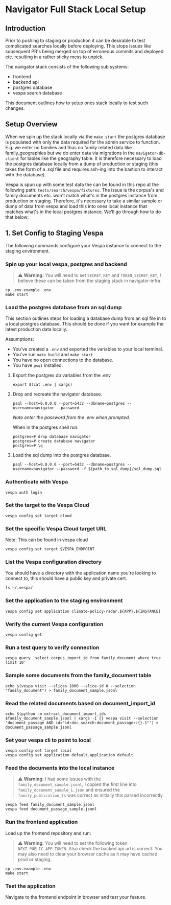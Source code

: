 # Navigator Full Stack Local Setup

## Introduction

Prior to pushing to staging or production it can be desirable to test complicated
searches locally before deploying. This stops issues like subsequent PR's being
merged on top of erroneous commits and deployed etc. resulting in a rather
sticky mess to unpick.

The navigator stack consists of the following sub systems:

- frontend
- backend api
- postgres database
- vespa search database

This document outlines how to setup ones stack locally to test such changes.

## Setup Overview

When we spin up the stack locally via the `make start` the postgres database is
populated with only the data required for the admin service to function.
E.g. we enter no families and thus no family related data like family_geographies
but we do enter data via migrations in the `navigator-db-client` for tables like
the geography table. It is therefore necessary to load the postgres database
locally from a dump of production or staging (this takes the form of a .sql
file and requires ssh-ing into the bastion to interact with the database).

Vespa is spun up with some test data the can be found in this repo at the following
path: `tests/search/vespa/fixtures`. The issue is the corpus's and family documents
etc. won't match what's in the postgres instance from production or staging.
Therefore, it's necessary to take a similar sample or dump of data from vespa
and load this into ones local instance that matches what's in the local
postgres instance. We'll go through how to do that below:

## 1. Set Config to Staging Vespa

The following commands configure your Vespa instance to connect to the staging environment.

### Spin up your local vespa, postgres and backend

> ⚠️ **Warning:** You will need to set `SECRET_KEY` and `TOKEN_SECRET_KEY`,
> I believe these can be taken from the staging stack in navigator-infra.

```shell
cp .env.example .env
make start
```

### Load the postgres database from an sql dump

This section outlines steps for loading a database dump from an sql file in to a
local postgres database. This should be done if you want for example the latest
production data locally.

Assumptions:

- You've created a `.env` and exported the variables to your local terminal.
- You've run `make build` and `make start`
- You have no open connections to the database.
- You have `psql` installed.

1. Export the postgres db variables from the .env

   ```shell
   export $(cat .env | xargs)
   ```

2. Drop and recreate the navigator database.

   ```shell
   psql --host=0.0.0.0 --port=5432 --dbname=postgres --username=navigator --password
   ```

   _Note enter the password from the .env when prompted._

   When in the postgres shell run:

   ```shell
   postgres=# drop database navigator
   postgres=# create database navigator
   postgres=# \q
   ```

3. Load the sql dump into the postgres database.

   ```shell
   psql --host=0.0.0.0 --port=5432 --dbname=postgres --username=navigator --password -f ${path_to_sql_dump}/sql_dump.sql
   ```

### Authenticate with Vespa

```shell
vespa auth login
```

### Set the target to the Vespa Cloud

```shell
vespa config set target cloud
```

### Set the specific Vespa Cloud target URL

Note: This can be found in vespa cloud

```shell
vespa config set target $VESPA_ENDPOINT
```

### List the Vespa configuration directory

You should have a directory with the application name you're looking to connect to,
this should have a public key and private cert.

```shell
ls ~/.vespa/
```

### Set the application to the staging environment

```shell
vespa config set application climate-policy-radar.${APP}.${INSTANCE}
```

### Verify the current Vespa configuration

```shell
vespa config get
```

### Run a test query to verify connection

```shell
vespa query 'select corpus_import_id from family_document where true limit 10'
```

### Sample some documents from the family_document table

```shell
echo $(vespa visit --slices 1000 --slice-id 0 --selection "family_document") > family_document_sample.jsonl
```

### Read the related documents based on document_import_id

```shell
echo $(python -m extract_document_import_ids $family_document_sample.jsonl | xargs -I {} vespa visit --selection 'document_passage AND id="id:doc_search:document_passage::{}.1"') > document_passage_sample.jsonl
```

### Set your vespa cli to point to local

```shell
vespa config set target local
vespa config set application default.application.default
```

### Feed the documents into the local instance

> ⚠️ **Warning:** I had some issues with the `family_document_sample.jsonl`,
> I copied the first line into `family_document_sample_1.json` and ensured
> the `family_publication_ts` was correct as initially this parsed incorrectly.

```shell
vespa feed family_document_sample.jsonl
vespa feed document_passage_sample.jsonl
```

### Run the frontend application

Load up the frontend repository and run:

> ⚠️ **Warning:** You will need to set the following token: `NEXT_PUBLIC_APP_TOKEN`.
> Also check the backed api url is correct.
> You may also need to clear your browser cache as it may have cached prod or staging.

```shell
cp .env.example .env
make start
```

### Test the application

Navigate to the frontend endpoint in browser and test your feature.
